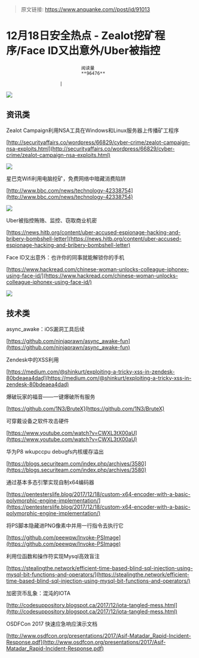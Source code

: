 > 原文链接: https://www.anquanke.com//post/id/91013 


# 12月18日安全热点 - Zealot挖矿程序/Face ID又出意外/Uber被指控


                                阅读量   
                                **96476**
                            
                        |
                        
                                                                                    



[![](https://p2.ssl.qhimg.com/t010e95f0791146112c.png)](https://p2.ssl.qhimg.com/t010e95f0791146112c.png)



## 资讯类

Zealot Campaign利用NSA工具在Windows和Linux服务器上传播矿工程序

[http://securityaffairs.co/wordpress/66829/cyber-crime/zealot-campaign-nsa-exploits.html](http://securityaffairs.co/wordpress/66829/cyber-crime/zealot-campaign-nsa-exploits.html)

[![](https://p4.ssl.qhimg.com/t01ed0189ad19bdbab2.png)](https://p4.ssl.qhimg.com/t01ed0189ad19bdbab2.png)



星巴克Wifi利用电脑挖矿，免费网络中暗藏消费陷阱

[http://www.bbc.com/news/technology-42338754](http://www.bbc.com/news/technology-42338754)

[![](https://p4.ssl.qhimg.com/t01731db5ef5cc0676a.jpg)](https://p4.ssl.qhimg.com/t01731db5ef5cc0676a.jpg)



Uber被指控贿赂、监控、窃取商业机密

[https://news.hitb.org/content/uber-accused-espionage-hacking-and-bribery-bombshell-letter](https://news.hitb.org/content/uber-accused-espionage-hacking-and-bribery-bombshell-letter)



Face ID又出意外：也许你的同事就能解锁你的手机

[https://www.hackread.com/chinese-woman-unlocks-colleague-iphonex-using-face-id/](https://www.hackread.com/chinese-woman-unlocks-colleague-iphonex-using-face-id/)

[![](https://p4.ssl.qhimg.com/t010b36c718f7a8519a.png)](https://p4.ssl.qhimg.com/t010b36c718f7a8519a.png)



## 技术类

async_awake：iOS漏洞工具后续

[https://github.com/ninjaprawn/async_awake-fun](https://github.com/ninjaprawn/async_awake-fun)



Zendesk中的XSS利用

[https://medium.com/@shinkurt/exploiting-a-tricky-xss-in-zendesk-80bdeaea4dad](https://medium.com/@shinkurt/exploiting-a-tricky-xss-in-zendesk-80bdeaea4dad)



爆破玩家的福音——一键爆破所有服务

[https://github.com/1N3/BruteX](https://github.com/1N3/BruteX)



可穿戴设备之软件攻击硬件

[https://www.youtube.com/watch?v=CWXL3tX00aU](https://www.youtube.com/watch?v=CWXL3tX00aU)



华为P8 wkupccpu debugfs内核缓存溢出

[https://blogs.securiteam.com/index.php/archives/3580](https://blogs.securiteam.com/index.php/archives/3580)



通过基本多态引擎实现自制x64编码器

[https://pentesterslife.blog/2017/12/18/custom-x64-encoder-with-a-basic-polymorphic-engine-implementation/](https://pentesterslife.blog/2017/12/18/custom-x64-encoder-with-a-basic-polymorphic-engine-implementation/)



将PS脚本隐藏进PNG像素中并用一行指令去执行它

[https://github.com/peewpw/Invoke-PSImage](https://github.com/peewpw/Invoke-PSImage)



利用位函数和操作符实现Mysql高效盲注

[https://stealingthe.network/efficient-time-based-blind-sql-injection-using-mysql-bit-functions-and-operators/](https://stealingthe.network/efficient-time-based-blind-sql-injection-using-mysql-bit-functions-and-operators/)



加密货币乱象：混沌的IOTA

[http://codesuppository.blogspot.ca/2017/12/iota-tangled-mess.html](http://codesuppository.blogspot.ca/2017/12/iota-tangled-mess.html)



OSDFCon 2017 快速应急响应演示文档

[http://www.osdfcon.org/presentations/2017/Asif-Matadar_Rapid-Incident-Response.pdf](http://www.osdfcon.org/presentations/2017/Asif-Matadar_Rapid-Incident-Response.pdf)
